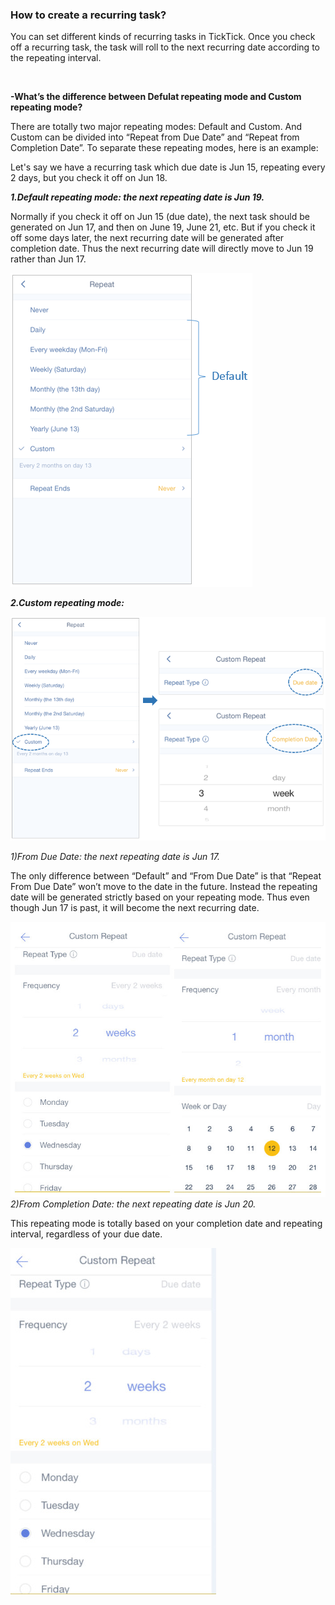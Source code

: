### How to create a recurring task?
You can set different kinds of recurring tasks in TickTick. Once you check off a recurring task, the task will roll to the next recurring date according to the repeating interval. 

<br />

**-What’s the difference between Defulat repeating mode and Custom repeating mode?**

There are totally two major repeating modes: Default and Custom. And Custom can be divided into “Repeat from Due Date” and “Repeat from Completion Date”. To separate these repeating modes, here is an example:

Let's say we have a recurring task which due date is Jun 15, repeating every 2 days, but you check it off on Jun 18.

***1.Default repeating mode: the next repeating date is Jun 19.***

Normally if you check it off on Jun 15 (due date), the next task should be generated on Jun 17, and then on June 19, June 21, etc. But if you check it off some days later, the next recurring date will be generated after completion date. Thus the next recurring date will directly move to Jun 19 rather than Jun 17.

![](../images/iOSrepeatdefault.png)


***2.Custom repeating mode:***

![](../images/iOSrepeat1.png)

*1)From Due Date: the next repeating date is Jun 17.*

The only difference between “Default” and “From Due Date” is that “Repeat From Due Date” won’t move to the date in the future. Instead the repeating date will be generated strictly based on your repeating mode. Thus even though Jun 17 is past, it will become the next recurring date. 

![](repeatingdue12.jpg)
*2)From Completion Date: the next repeating date is Jun 20.*

This repeating mode is totally based on your completion date and repeating interval, regardless of your due date. 

![](repeatingfromcompletion.jpg)


